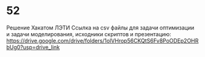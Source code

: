 # 52
Решение Хакатом ЛЭТИ
Ссылка на csv файлы для задачи оптимизации и задачи моделирования, исходники скриптов и презентацию:
https://drive.google.com/drive/folders/1olVHrop56CKQtS6Fv8PoODEp2OHRbUg0?usp=drive_link
